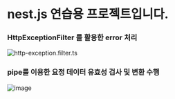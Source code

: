 # nest.js 연습용 프로젝트입니다.

### HttpExceptionFilter 를 활용한 error 처리
![http-exception.filter.ts](https://user-images.githubusercontent.com/46738141/149069387-dddb3a34-0c67-4813-afa0-7f632f2d4dde.png)

### pipe를 이용한 요정 데이터 유효성 검사 및 변환 수행
![image](https://user-images.githubusercontent.com/46738141/149069343-64af1d31-f068-496d-b95a-157ae9347cbe.png)


